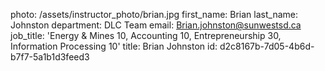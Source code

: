 photo: /assets/instructor_photo/brian.jpg
first_name: Brian
last_name: Johnston
department: DLC Team
email: Brian.johnston@sunwestsd.ca
job_title: 'Energy & Mines 10, Accounting 10, Entrepreneurship 30, Information Processing 10'
title: Brian Johnston
id: d2c8167b-7d05-4b6d-b7f7-5a1b1d3feed3
